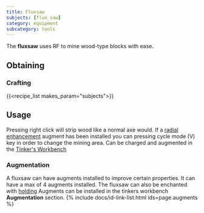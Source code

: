 ```yaml
---
title: Fluxsaw
subjects: [flux_saw]
category: equipment
subcategory: tools
---
```


The **fluxsaw** uses RF to mine wood-type blocks with ease. 

Obtaining
---------

### Crafting
{{<recipe_list makes_param="subjects">}}

Usage
-----

Pressing right click will strip wood like a normal axe would. 
If a [radial enhancement](../../foundation/radial-enhancement/) augment has been installed you can pressing cycle mode (V) key in order to change the mining area. 
Can be charged and augmented in the [Tinker's Workbench](../../foundation/tinkers-workbench)

### Augmentation
A fluxsaw can have augments installed to improve certain properties.
It can have a max of 4 augments installed.
The fluxsaw can also be enchanted with [holding](../../cofh-core/holding)
Augments can be installed in the tinkers workbench **Augmentation** section. 
{% include docs/id-link-list.html ids=page.augments %}

